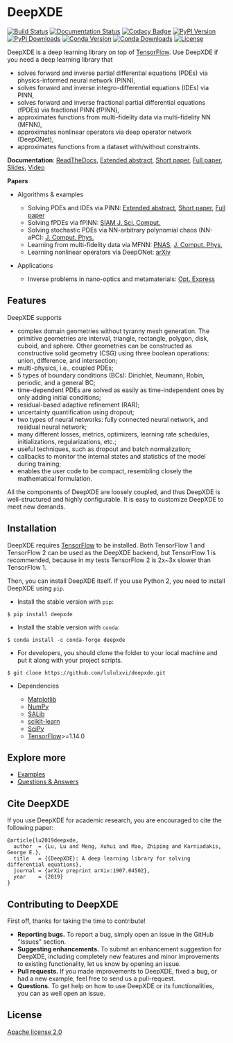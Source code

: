 # DeepXDE

[![Build Status](https://travis-ci.org/lululxvi/deepxde.svg?branch=master)](https://travis-ci.org/lululxvi/deepxde)
[![Documentation Status](https://readthedocs.org/projects/deepxde/badge/?version=latest)](https://deepxde.readthedocs.io/en/latest/?badge=latest)
[![Codacy Badge](https://api.codacy.com/project/badge/Grade/033f58727d674c598558a92da65bf0ed)](https://app.codacy.com/app/lululxvi/deepxde?utm_source=github.com&utm_medium=referral&utm_content=lululxvi/deepxde&utm_campaign=Badge_Grade_Dashboard)
[![PyPI Version](https://badge.fury.io/py/DeepXDE.svg)](https://badge.fury.io/py/DeepXDE)
[![PyPI Downloads](https://pepy.tech/badge/deepxde)](https://pepy.tech/project/deepxde)
[![Conda Version](https://anaconda.org/conda-forge/deepxde/badges/version.svg)](https://anaconda.org/conda-forge/deepxde)
[![Conda Downloads](https://img.shields.io/conda/dn/conda-forge/deepxde.svg)](https://anaconda.org/conda-forge/deepxde)
[![License](https://img.shields.io/badge/license-Apache%202.0-blue.svg)](https://github.com/lululxvi/deepxde/blob/master/LICENSE)

DeepXDE is a deep learning library on top of [TensorFlow](https://www.tensorflow.org/). Use DeepXDE if you need a deep learning library that

- solves forward and inverse partial differential equations (PDEs) via physics-informed neural network (PINN),
- solves forward and inverse integro-differential equations (IDEs) via PINN,
- solves forward and inverse fractional partial differential equations (fPDEs) via fractional PINN (fPINN),
- approximates functions from multi-fidelity data via multi-fidelity NN (MFNN),
- approximates nonlinear operators via deep operator network (DeepONet),
- approximates functions from a dataset with/without constraints.

**Documentation**: [ReadTheDocs](https://deepxde.readthedocs.io/), [Extended abstract](http://ceur-ws.org/Vol-2587/article_14.pdf), [Short paper](https://ml4physicalsciences.github.io/files/NeurIPS_ML4PS_2019_2.pdf), [Full paper](https://arxiv.org/abs/1907.04502), [Slides](https://lululxvi.github.io/files/talks/2020AAAI.pdf), [Video](https://www.youtube.com/watch?v=Wfgr1pMA9fY&list=PL1e3Jic2_DwwJQ528agJYMEpA0oMaDSA9&index=13)

**Papers**

- Algorithms & examples

  - Solving PDEs and IDEs via PINN: [Extended abstract](http://ceur-ws.org/Vol-2587/article_14.pdf), [Short paper](https://ml4physicalsciences.github.io/files/NeurIPS_ML4PS_2019_2.pdf), [Full paper](https://arxiv.org/abs/1907.04502)
  - Solving fPDEs via fPINN: [SIAM J. Sci. Comput.](https://epubs.siam.org/doi/abs/10.1137/18M1229845)
  - Solving stochastic PDEs via NN-arbitrary polynomial chaos (NN-aPC): [J. Comput. Phys.](https://www.sciencedirect.com/science/article/pii/S0021999119305340)
  - Learning from multi-fidelity data via MFNN: [PNAS](https://www.pnas.org/content/117/13/7052), [J. Comput. Phys.](https://www.sciencedirect.com/science/article/pii/S0021999119307260)
  - Learning nonlinear operators via DeepONet: [arXiv](https://arxiv.org/abs/1910.03193)

- Applications

  - Inverse problems in nano-optics and metamaterials: [Opt. Express](https://www.osapublishing.org/oe/abstract.cfm?uri=oe-28-8-11618)

## Features

DeepXDE supports

- complex domain geometries without tyranny mesh generation. The primitive geometries are interval, triangle, rectangle, polygon, disk, cuboid, and sphere. Other geometries can be constructed as constructive solid geometry (CSG) using three boolean operations: union, difference, and intersection;
- multi-physics, i.e., coupled PDEs;
- 5 types of boundary conditions (BCs): Dirichlet, Neumann, Robin, periodic, and a general BC;
- time-dependent PDEs are solved as easily as time-independent ones by only adding initial conditions;
- residual-based adaptive refinement (RAR);
- uncertainty quantification using dropout;
- two types of neural networks: fully connected neural network, and residual neural network;
- many different losses, metrics, optimizers, learning rate schedules, initializations, regularizations, etc.;
- useful techniques, such as dropout and batch normalization;
- callbacks to monitor the internal states and statistics of the model during training;
- enables the user code to be compact, resembling closely the mathematical formulation.

All the components of DeepXDE are loosely coupled, and thus DeepXDE is well-structured and highly configurable. It is easy to customize DeepXDE to meet new demands.

## Installation

DeepXDE requires [TensorFlow](https://www.tensorflow.org/) to be installed. Both TensorFlow 1 and TensorFlow 2 can be used as the DeepXDE backend, but TensorFlow 1 is recommended, because in my tests TensorFlow 2 is 2x~3x slower than TensorFlow 1.

Then, you can install DeepXDE itself. If you use Python 2, you need to install DeepXDE using `pip`.

- Install the stable version with `pip`:

```
$ pip install deepxde
```

- Install the stable version with `conda`:

```
$ conda install -c conda-forge deepxde
```

- For developers, you should clone the folder to your local machine and put it along with your project scripts.

```
$ git clone https://github.com/lululxvi/deepxde.git
```

- Dependencies

  - [Matplotlib](https://matplotlib.org/)
  - [NumPy](http://www.numpy.org/)
  - [SALib](http://salib.github.io/SALib/)
  - [scikit-learn](https://scikit-learn.org)
  - [SciPy](https://www.scipy.org/)
  - [TensorFlow](https://www.tensorflow.org/)>=1.14.0

## Explore more

- [Examples](https://github.com/lululxvi/deepxde/tree/master/examples)
- [Questions & Answers](https://deepxde.readthedocs.io/en/latest/user/questions_answers.html)

## Cite DeepXDE

If you use DeepXDE for academic research, you are encouraged to cite the following paper:

```
@article{lu2019deepxde,
  author  = {Lu, Lu and Meng, Xuhui and Mao, Zhiping and Karniadakis, George E.},
  title   = {{DeepXDE}: A deep learning library for solving differential equations},
  journal = {arXiv preprint arXiv:1907.04502},
  year    = {2019}
}
```

## Contributing to DeepXDE

First off, thanks for taking the time to contribute!

- **Reporting bugs.** To report a bug, simply open an issue in the GitHub "Issues" section.
- **Suggesting enhancements.** To submit an enhancement suggestion for DeepXDE, including completely new features and minor improvements to existing functionality, let us know by opening an issue.
- **Pull requests.** If you made improvements to DeepXDE, fixed a bug, or had a new example, feel free to send us a pull-request.
- **Questions.** To get help on how to use DeepXDE or its functionalities, you can as well open an issue.

## License

[Apache license 2.0](https://github.com/lululxvi/deepxde/blob/master/LICENSE)
